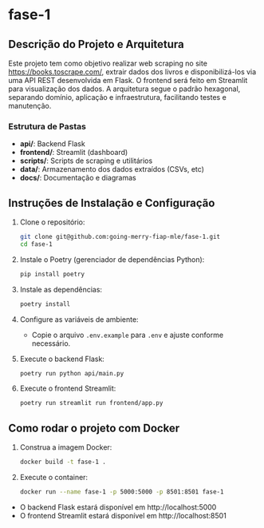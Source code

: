 # fase-1

## Descrição do Projeto e Arquitetura

Este projeto tem como objetivo realizar web scraping no site https://books.toscrape.com/, extrair dados dos livros e disponibilizá-los via uma API REST desenvolvida em Flask. O frontend será feito em Streamlit para visualização dos dados. A arquitetura segue o padrão hexagonal, separando domínio, aplicação e infraestrutura, facilitando testes e manutenção.

### Estrutura de Pastas
- **api/**: Backend Flask
- **frontend/**: Streamlit (dashboard)
- **scripts/**: Scripts de scraping e utilitários
- **data/**: Armazenamento dos dados extraídos (CSVs, etc)
- **docs/**: Documentação e diagramas

## Instruções de Instalação e Configuração

1. Clone o repositório:
   ```bash
   git clone git@github.com:going-merry-fiap-mle/fase-1.git
   cd fase-1
   ```
2. Instale o Poetry (gerenciador de dependências Python):
   ```bash
   pip install poetry
   ```
3. Instale as dependências:
   ```bash
   poetry install
   ```
4. Configure as variáveis de ambiente:
   - Copie o arquivo `.env.example` para `.env` e ajuste conforme necessário.

5. Execute o backend Flask:
   ```bash
   poetry run python api/main.py
   ```
6. Execute o frontend Streamlit:
   ```bash
   poetry run streamlit run frontend/app.py
   ```

## Como rodar o projeto com Docker

1. Construa a imagem Docker:
   ```bash
   docker build -t fase-1 .
   ```
2. Execute o container:
   ```bash
   docker run --name fase-1 -p 5000:5000 -p 8501:8501 fase-1
   ```

- O backend Flask estará disponível em http://localhost:5000
- O frontend Streamlit estará disponível em http://localhost:8501
